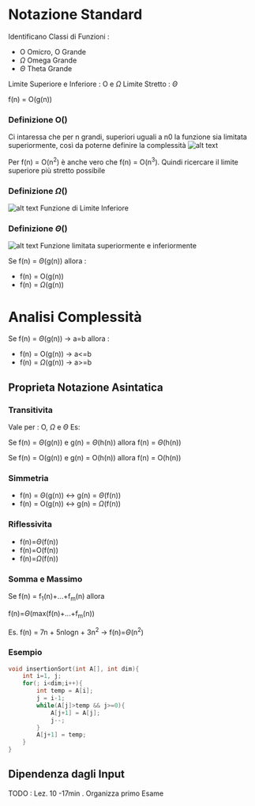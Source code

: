 # Notazione Standard
Identificano Classi di Funzioni :
 - O Omicro, O Grande
 - $\Omega$ Omega Grande
 - $\Theta$ Theta Grande

Limite Superiore e Inferiore : O e $\Omega$
Limite Stretto : $\Theta$

f(n) = O(g(n))
### Definizione O()
Ci intaressa che per n grandi, superiori uguali a n0 la funzione sia limitata superiormente, così da poterne definire la complessità
![alt text](img\O(g(n)).jpg)

Per f(n) = O(n<sup>2</sup>) è anche vero che f(n) = O(n<sup>3</sup>). 
Quindi ricercare il limite superiore più stretto possibile

### Definizione $\Omega$()
![alt text](img\Omega(g(n)).jpg)
Funzione di Limite Inferiore

### Definizione $\Theta$()
![alt text](img\Theta(g(n)).jpg)
Funzione limitata superiormente e inferiormente

Se f(n) = $\Theta$(g(n)) allora :
 - f(n) = O(g(n))
 - f(n) = $\Omega$(g(n))

# Analisi Complessità
Se f(n) = $\Theta$(g(n)) -> a=b allora :
 - f(n) = O(g(n)) -> a<=b
 - f(n) = $\Omega$(g(n)) -> a>=b
## Proprieta Notazione Asintatica
### Transitivita
Vale per : O, $\Omega$ e $\Theta$
Es: 

Se f(n) = $\Theta$(g(n)) e g(n) = $\Theta$(h(n)) allora f(n) = $\Theta$(h(n))

Se f(n) = O(g(n)) e g(n) = O(h(n)) allora f(n) = O(h(n))
### Simmetria
 - f(n) = $\Theta$(g(n)) <-> g(n) = $\Theta$(f(n))
 - f(n) = O(g(n)) <-> g(n) = $\Omega$(f(n))
  
### Riflessivita
 - f(n)=$\Theta$(f(n))
 - f(n)=O(f(n))
 - f(n)=$\Omega$(f(n))

### Somma e Massimo
Se f(n) = f<sub>1</sub>(n)+...+f<sub>m</sub>(n) allora 

f(n)=$\Theta$(max(f(n)+...+f<sub>m</sub>(n))

Es. f(n) = 7n + 5nlogn + 3n<sup>2</sup> -> f(n)=$\Theta$(n<sup>2</sup>)

### Esempio
```c
void insertionSort(int A[], int dim){
    int i=1, j;
    for(; i<dim;i++){
        int temp = A[i];
        j = i-1;
        while(A[j]>temp && j>=0){
            A[j+1] = A[j];
            j--;
        }
        A[j+1] = temp;
    }
}
```
## Dipendenza dagli Input


TODO : Lez. 10 -17min . Organizza primo Esame
